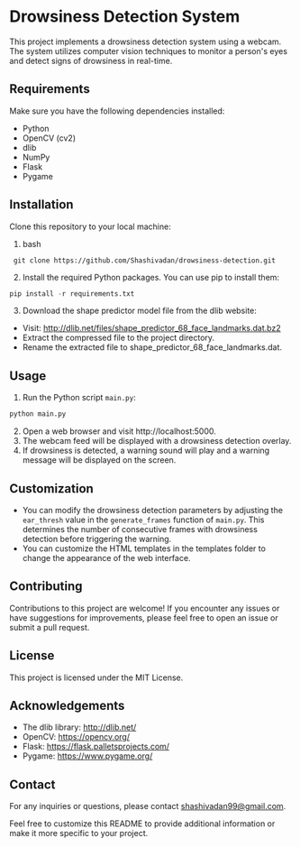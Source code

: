 

# Drowsiness Detection System

This project implements a drowsiness detection system using a webcam. The system utilizes computer vision techniques to monitor a person's eyes and detect signs of drowsiness in real-time.




## Requirements
Make sure you have the following dependencies installed:

- Python 
- OpenCV (cv2)
- dlib
- NumPy
- Flask
- Pygame
## Installation

Clone this repository to your local machine:

1. bash
```Git
 git clone https://github.com/Shashivadan/drowsiness-detection.git
```
2. Install the required Python packages. You can use pip to install them:
```python
pip install -r requirements.txt
```
3. Download the shape predictor model file from the dlib website:

 - Visit: http://dlib.net/files/shape_predictor_68_face_landmarks.dat.bz2
 - Extract the compressed file to the project directory.
 - Rename the extracted file to shape_predictor_68_face_landmarks.dat.

## Usage

1. Run the Python script `main.py`:
```python
python main.py
```
2. Open a web browser and visit http://localhost:5000.
3. The webcam feed will be displayed with a drowsiness detection overlay.
4. If drowsiness is detected, a warning sound will play and a warning message will be displayed on the screen.


## Customization

- You can modify the drowsiness detection parameters by adjusting the `ear_thresh` value in the `generate_frames` function of `main.py`.  This determines the number of consecutive frames with drowsiness detection before triggering the warning.
- You can customize the HTML templates in the templates folder to change the appearance of the web interface.
## Contributing

Contributions to this project are welcome! If you encounter any issues or have suggestions for improvements, please feel free to open an issue or submit a pull request.

## License

This project is licensed under the MIT License.


## Acknowledgements

- The dlib library: http://dlib.net/
- OpenCV: https://opencv.org/
- Flask: https://flask.palletsprojects.com/
- Pygame: https://www.pygame.org/

## Contact

For any inquiries or questions, please contact shashivadan99@gmail.com.

Feel free to customize this README to provide additional information or make it more specific to your project.

